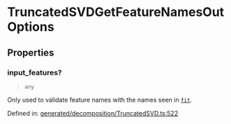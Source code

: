 # TruncatedSVDGetFeatureNamesOutOptions

## Properties

### input\_features?

> `any`

Only used to validate feature names with the names seen in [`fit`](#sklearn.decomposition.TruncatedSVD.fit "sklearn.decomposition.TruncatedSVD.fit").

Defined in:  [generated/decomposition/TruncatedSVD.ts:522](https://github.com/transitive-bullshit/scikit-learn-ts/blob/b59c1ff/packages/sklearn/src/generated/decomposition/TruncatedSVD.ts#L522)
